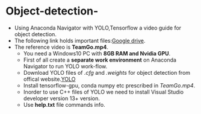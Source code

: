 # Object-detection-
- Using Anaconda Navigator with YOLO,Tensorflow a video guide for object detection.
- The following link holds important files:[Google drive]( https://drive.google.com/drive/u/0/folders/1jBOlKuHy33SRoDkJCYUAgzCp4XvcoD3m).
- The reference video is **TeamGo.mp4**. 
    - You need a Windows10 PC with **8GB RAM and Nvidia GPU**.
    - First of all create a **separate work environment** on Anaconda Navigator to run YOLO work-flow.
    - Download YOLO files of *.cfg* and *.weights* for object detection from offical website.[YOLO](https://pjreddie.com/darknet/yolo/)
    - Install tensorflow-gpu, conda numpy etc prescribed in *TeamGo.mp4*.
    - Inorder to use C++ files of YOLO we need to install Visual Studio developer version 13+ version.
    - Use **help.txt** file commands info.
